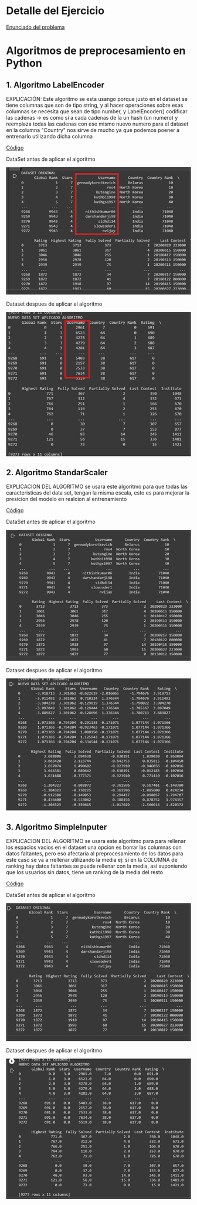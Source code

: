 # Detalle del Ejercicio

[Enunciado del problema]()

# Algoritmos de preprocesamiento en Python



## 1. Algoritmo LabelEncoder

EXPLICACIÓN:
Este algoritmo se esta usango porque justo en el dataset se tiene columnas que son de tipo string,
y al hacer operaciones sobre esas columnas se  necesita que sean de tipo number, y LabelEncoder()
codificar las cadenas -> es como si a cada cadenas de la un hash (un numero) y reemplaza todas las cadenas con ese mismo nuevo numero
para el dataset en la columna "Country" nos sirve de mucho ya que  podemos poener a entrenarlo utilizando dicha columna

[Código](https://github.com/OsvaldoRodriguez/INF-354-2-23-IA-PRIMER-PARCIAL/blob/master/PREGUNTA%206/algoritmo1.py)

DataSet antes de aplicar el algoritmo

![Solucion](https://github.com/OsvaldoRodriguez/INF-354-2-23-IA-PRIMER-PARCIAL/blob/master/PREGUNTA%206/algoritmo1_inicio.jpeg)

Dataset despues de aplicar el algoritmo

![Solucion](https://github.com/OsvaldoRodriguez/INF-354-2-23-IA-PRIMER-PARCIAL/blob/master/PREGUNTA%206/algoritmo1_fin.jpeg)


## 2. Algoritmo StandarScaler

EXPLICACION DEL ALGORITMO
se usara este algoritmo para que todas las caracteristicas del data set, tengan la misma escala, esto es para  mejorar la presicion del modelo
en realcion al entrenamiento

[Código](https://github.com/OsvaldoRodriguez/INF-354-2-23-IA-PRIMER-PARCIAL/blob/master/PREGUNTA%206/algoritmo2.py)

DataSet antes de aplicar el algoritmo

![Solucion](https://github.com/OsvaldoRodriguez/INF-354-2-23-IA-PRIMER-PARCIAL/blob/master/PREGUNTA%206/algoritmo2_inicio.jpeg)

Dataset despues de aplicar el algoritmo

![Solucion](https://github.com/OsvaldoRodriguez/INF-354-2-23-IA-PRIMER-PARCIAL/blob/master/PREGUNTA%206/algoritmo2_fin.jpeg)


## 3. Algoritmo SimpleInputer

EXPLICACION DEL ALGORITMO
se usara este algoritmo para para rellenar los espacios vacios en el dataset
una opcion es borrar las columnas con datos faltantes, pero eso afectaria al preprocesamiento de los datos
para este caso se va a rrellenar utilizando la media
ej: si en la COLUMNA de ranking hay datos faltantes se puede rellenar con la media, asi suponiendo que los usuarios sin datos, tiene  un ranking de la media del resto


[Código](https://github.com/OsvaldoRodriguez/INF-354-2-23-IA-PRIMER-PARCIAL/blob/master/PREGUNTA%206/algoritmo3.py)

DataSet antes de aplicar el algoritmo

![Solucion](https://github.com/OsvaldoRodriguez/INF-354-2-23-IA-PRIMER-PARCIAL/blob/master/PREGUNTA%206/algoritmo3_inicio.jpeg)

Dataset despues de aplicar el algoritmo

![Solucion](https://github.com/OsvaldoRodriguez/INF-354-2-23-IA-PRIMER-PARCIAL/blob/master/PREGUNTA%206/algoritmo3_fin.jpeg)
